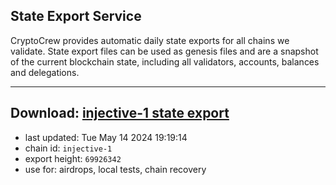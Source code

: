 ## State Export Service
CryptoCrew provides automatic daily state exports for all chains we validate. State export files can be used as genesis files and are a snapshot of the current blockchain state, including all validators, accounts, balances and delegations.

---
**Download: [injective-1 state export](https://dl-eu2.ccvalidators.com/SERVICE/injective/injective-1_export_69926342.json)**
---

- last updated: Tue May 14 2024 19:19:14
- chain id: `injective-1`
- export height: `69926342`
- use for: airdrops, local tests, chain recovery

